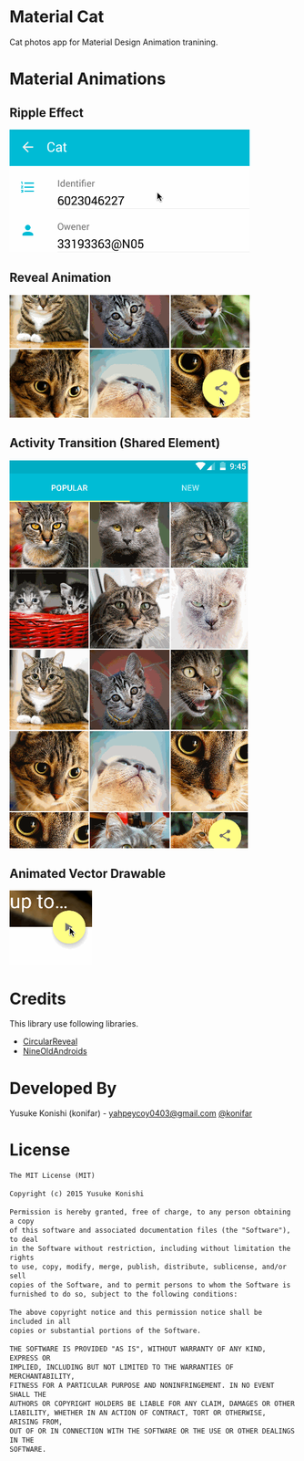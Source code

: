 # Material Cat
Cat photos app for Material Design Animation tranining.

# Material Animations
## Ripple Effect
![Demo1](art/ripple.gif)

## Reveal Animation
![Demo1](art/reveal.gif)

## Activity Transition (Shared Element)
![Demo1](art/trainsition_shared_element.gif)

## Animated Vector Drawable
![Demo1](art/vector_animate.gif)


# Credits
This library use following libraries.
* [CircularReveal](https://github.com/ozodrukh/CircularReveal)
* [NineOldAndroids](https://github.com/JakeWharton/NineOldAndroids)

# Developed By
Yusuke Konishi (konifar) - <yahpeycoy0403@gmail.com>
[@konifar](http://twitter.com/konifar)

# License
```
The MIT License (MIT)

Copyright (c) 2015 Yusuke Konishi

Permission is hereby granted, free of charge, to any person obtaining a copy
of this software and associated documentation files (the "Software"), to deal
in the Software without restriction, including without limitation the rights
to use, copy, modify, merge, publish, distribute, sublicense, and/or sell
copies of the Software, and to permit persons to whom the Software is
furnished to do so, subject to the following conditions:

The above copyright notice and this permission notice shall be included in all
copies or substantial portions of the Software.

THE SOFTWARE IS PROVIDED "AS IS", WITHOUT WARRANTY OF ANY KIND, EXPRESS OR
IMPLIED, INCLUDING BUT NOT LIMITED TO THE WARRANTIES OF MERCHANTABILITY,
FITNESS FOR A PARTICULAR PURPOSE AND NONINFRINGEMENT. IN NO EVENT SHALL THE
AUTHORS OR COPYRIGHT HOLDERS BE LIABLE FOR ANY CLAIM, DAMAGES OR OTHER
LIABILITY, WHETHER IN AN ACTION OF CONTRACT, TORT OR OTHERWISE, ARISING FROM,
OUT OF OR IN CONNECTION WITH THE SOFTWARE OR THE USE OR OTHER DEALINGS IN THE
SOFTWARE.
```
